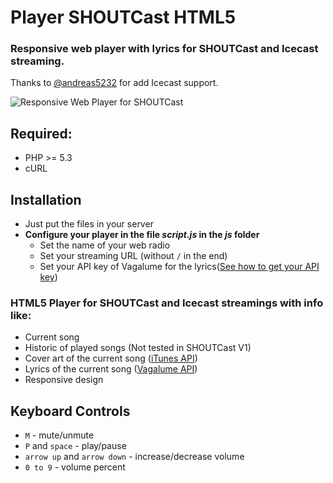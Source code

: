 # Player SHOUTCast HTML5
### Responsive web player with lyrics for SHOUTCast and Icecast streaming. 

Thanks to [@andreas5232](https://github.com/andreas5232) for add Icecast support.

![Responsive Web Player for SHOUTCast](https://i.imgur.com/x2NP8K8.png)

## Required:
- PHP >= 5.3
- cURL

## Installation
- Just put the files in your server
- **Configure your player in the file *script.js* in the *js* folder**
    - Set the name of your web radio
    - Set your streaming URL (without `/` in the end)
    - Set your API key of Vagalume for the lyrics([See how to get your API key](https://api.vagalume.com.br/docs/))

### HTML5 Player for SHOUTCast and Icecast streamings with info like:
- Current song
- Historic of played songs (Not tested in SHOUTCast V1)
- Cover art of the current song ([iTunes API](https://affiliate.itunes.apple.com/resources/documentation/itunes-store-web-service-search-api/))
- Lyrics of the current song ([Vagalume API](https://api.vagalume.com.br/docs/))
- Responsive design

## Keyboard Controls 
- `M` - mute/unmute
- `P` and `space` - play/pause
- `arrow up` and `arrow down` - increase/decrease volume
- `0 to 9` - volume percent